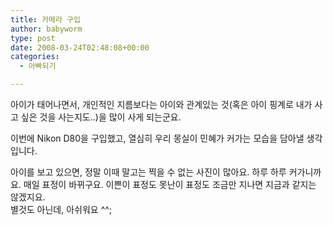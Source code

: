 ```yaml
---
title: 카메라 구입
author: babyworm
type: post
date: 2008-03-24T02:48:08+00:00
categories:
  - 아빠되기

---
```

아이가 태어나면서, 개인적인 지름보다는 아이와 관계있는 것(혹은 아이 핑계로 내가 사고 싶은 것을 사는지도..)을 많이 사게 되는군요.

이번에 Nikon D80을 구입했고, 열심히 우리 몽실이 민혜가 커가는 모습을 담아낼 생각입니다. 

아이를 보고 있으면, 정말 이때 말고는 찍을 수 없는 사진이 많아요. 하루 하루 커가니까요. 매일 표정이 바뀌구요. 이쁜이 표정도 못난이 표정도 조금만 지나면 지금과 같지는 않겠지요.<br>
별것도 아닌데, 아쉬워요 ^^;
